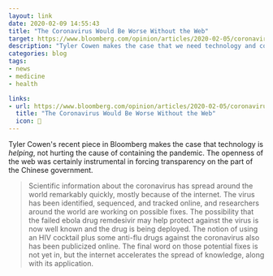 ```yaml
---
layout: link
date: 2020-02-09 14:55:43
title: "The Coronavirus Would Be Worse Without the Web"
target: https://www.bloomberg.com/opinion/articles/2020-02-05/coronavirus-would-be-worse-without-the-web
description: "Tyler Cowen makes the case that we need technology and connectedness to save us from pandemics."
categories: blog
tags:
- news
- medicine
- health

links:
- url: https://www.bloomberg.com/opinion/articles/2020-02-05/coronavirus-would-be-worse-without-the-web
  title: "The Coronavirus Would Be Worse Without the Web"
  icon: 🦠
---
```


Tyler Cowen's recent piece in Bloomberg makes the case that technology is _helping_, not hurting the cause of containing the pandemic. The openness of the web was certainly instrumental in forcing transparency on the part of the Chinese government.

> Scientific information about the coronavirus has spread around the world remarkably quickly, mostly because of the internet. The virus has been identified, sequenced, and tracked online, and researchers around the world are working on possible fixes. The possibility that the failed ebola drug remdesivir may help protect against the virus is now well known and the drug is being deployed. The notion of using an HIV cocktail plus some anti-flu drugs against the coronavirus also has been publicized online. The final word on those potential fixes is not yet in, but the internet accelerates the spread of knowledge, along with its application.
